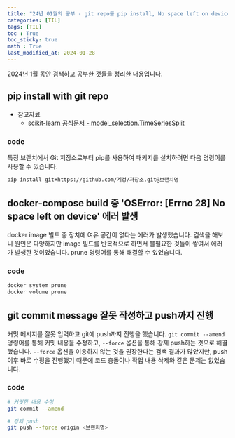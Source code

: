 ```yaml
---
title: "24년 01월의 공부 - git repo를 pip install, No space left on device 에러, git commit message 잘못 작성하고 push"
categories: [TIL]
tags: [TIL]
toc : True
toc_sticky: true
math : True
last_modified_at: 2024-01-28
---
```


2024년 1월 동안 검색하고 공부한 것들을 정리한 내용입니다.   

## pip install with git repo
- 참고자료
    - [scikit-learn 공식문서 - model_selection.TimeSeriesSplit](https://scikit-learn.org/stable/modules/generated/sklearn.model_selection.TimeSeriesSplit.html)

### code
특정 브랜치에서 Git 저장소로부터 pip를 사용하여 패키지를 설치하려면 다음 명령어를 사용할 수 있습니다.

```bash
pip install git+https://github.com/계정/저장소.git@브랜치명
```

## docker-compose build 중 'OSError: [Errno 28] No space left on device' 에러 발생

docker image 빌드 중 장치에 여유 공간이 없다는 에러가 발생했습니다. 검색을 해보니 원인은 다양하지만 image 빌드를 반복적으로 하면서 불필요한 것들이 쌓여서 에러가 발생한 것이었습니다. 
prune 명령어를 통해 해결할 수 있었습니다.

### code
```bash
docker system prune
docker volume prune
```

## git commit message 잘못 작성하고 push까지 진행

커밋 메시지를 잘못 입력하고 git에 push까지 진행을 했습니다. `git commit --amend` 명령어를 통해 커밋 내용을 수정하고, `--force` 옵션을 통해 강제 push하는 것으로 해결했습니다. `--force` 옵션을 이용하지 않는 것을 권장한다는 검색 결과가 많았지만, push 이후 바로 수정을 진행했기 때문에 코드 충돌이나 작업 내용 삭제와 같은 문제는 없었습니다.

### code
```bash
# 커밋한 내용 수정
git commit --amend

# 강제 push
git push --force origin <브랜치명>
```
